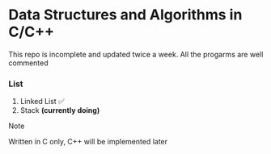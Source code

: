 # Data Structures and Algorithms in C/C++
This repo is incomplete and updated twice a week.
All the progarms are well commented

### List
1. Linked List ✅
2. Stack **(currently doing)** 

>[!NOTE]
>Written in C only, C++ will be implemented later
